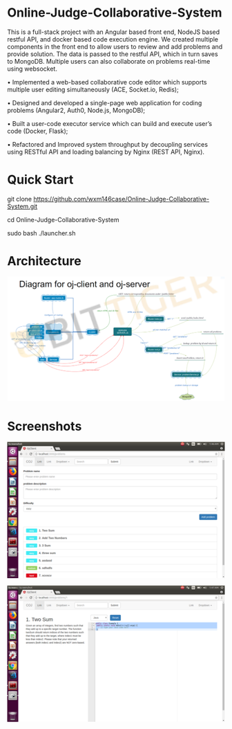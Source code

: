 # Online-Judge-Collaborative-System
This is a full-stack project with an Angular based front end, NodeJS based restful API, and docker based code execution engine. We created multiple components in the front end to allow users to review and add problems and provide solution. The data is passed to the restful API, which in turn saves to MongoDB. Multiple users can also collaborate on problems real-time using websocket.

• Implemented a web-based collaborative code editor which supports multiple user
editing simultaneously (ACE, Socket.io, Redis);

• Designed and developed a single-page web application for coding problems
(Angular2, Auth0, Node.js, MongoDB);

• Built a user-code executor service which can build and execute user’s code
(Docker, Flask);

• Refactored and Improved system throughput by decoupling services using
RESTful API and loading balancing by Nginx (REST API, Nginx).

# Quick Start
git clone https://github.com/wxm146case/Online-Judge-Collaborative-System.git

cd Online-Judge-Collaborative-System

sudo bash ./launcher.sh

# Architecture
![image](https://github.com/wxm146case/Online-Judge-Collaborative-System/blob/master/pictures/Structure.PNG)

# Screenshots
![image](https://github.com/wxm146case/Online-Judge-Collaborative-System/blob/master/pictures/ProblemList.png)

![image](https://github.com/wxm146case/Online-Judge-Collaborative-System/blob/master/pictures/Edit.png)




